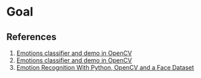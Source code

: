 # Goal



## References

1. [Emotions classifier and demo in OpenCV](https://github.com/PiotrDabrowskey/facemoji)
2. [Emotions classifier and demo in OpenCV](https://github.com/PanKnst/Emotion-Detection)
3. [Emotion Recognition With Python, OpenCV and a Face Dataset](http://www.paulvangent.com/2016/04/01/emotion-recognition-with-python-opencv-and-a-face-dataset/)
